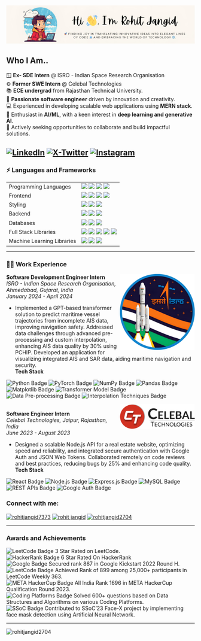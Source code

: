![MasterHead](https://github.com/Rohitjangid2704/flexmoneyBackend/blob/main/IMG_20240627_131959.jpg)



## Who I Am..
🪟 **Ex- SDE Intern** @ ISRO - Indian Space Research Organisation<br>
⚙️ **Former SWE Intern** @ Celebal Technologies<br>
📚 **ECE undergrad** from Rajasthan Technical University.<br>
🚀 **Passionate software engineer** driven by innovation and creativity.<br>
💻 Experienced in developing scalable web applications using **MERN stack**.<br>
🌟 Enthusiast in **AI/ML**, with a keen interest in **deep learning and generative AI**.<br>
🤝 Actively seeking opportunities to collaborate and build impactful solutions.<br>

[![LinkedIn](https://img.shields.io/badge/LinkedIn-%230077B5.svg?style=for-the-badge&logo=linkedin&logoColor=white)](https://www.linkedin.com/in/rohitjangid2704)
[![X-Twitter](https://img.shields.io/badge/X-1DA1F2?style=for-the-badge&logo=twitter&logoColor=white)](https://twitter.com/rohitjangid27)
[![Instagram](https://img.shields.io/badge/Instagram-%23E4405F.svg?style=for-the-badge&logo=instagram&logoColor=white)](https://www.instagram.com/rohitjangid.9)
---

### ⚡ Languages and Frameworks
<table>
  <tr>
    <td>Programming Languages</td>
    <td>
<!--       <img src="https://img.shields.io/badge/C-%2300599C.svg?style=flat-square&logo=c&logoColor=white"/> -->
      <img src="https://img.shields.io/badge/Java-%23ED8B00.svg?style=flat-square&logo=openjdk&logoColor=white"/>
      <img src="https://img.shields.io/badge/Python-3670A0?style=flat-square&logo=python&logoColor=ffdd54"/>
      <img src="https://img.shields.io/badge/C++-%2300599C.svg?style=flat-square&logo=c%2B%2B&logoColor=white"/>
      <img src="https://img.shields.io/badge/JavaScript-%23323330.svg?style=flat-square&logo=javascript&logoColor=%23F7DF1E"/>
    </td>
  </tr>

  <tr>
    <td>Frontend</td>
    <td>
      <img src="https://img.shields.io/badge/React-%2320232a.svg?style=flat-square&logo=react&logoColor=%2361DAFB"/>
      <img src="https://img.shields.io/badge/Vite-%23646CFF.svg?style=flat-square&logo=vite&logoColor=white"/>
      <img src="https://img.shields.io/badge/Next.js-000000?style=flat-square&logo=next.js&logoColor=white"/>
      <img src="https://img.shields.io/badge/HTML5-%23E34F26.svg?style=flat-square&logo=html5&logoColor=white"/>
    </td>
  </tr>

  <tr>
    <td>Styling</td>
    <td>
      <img src="https://img.shields.io/badge/Tailwind-38B2AC.svg?style=flat-square&logo=tailwind-css&logoColor=white"/>
      <img src="https://img.shields.io/badge/MaterialUI-0081CB.svg?style=flat-square&logo=MUI&logoColor=white"/>
      <img src="https://img.shields.io/badge/CSS3-%231572B6.svg?style=flat-square&logo=css3&logoColor=white"/>
    </td>
  </tr>

  <tr>
    <td>Backend</td>
    <td>
      <img src="https://img.shields.io/badge/express.js-%23404d59.svg?style=flat-square&logo=express&logoColor=%2361DAFB">
      <img src="https://img.shields.io/badge/Flask-%23000000.svg?style=flat-square&logo=flask&logoColor=white"/>
      <img src="https://img.shields.io/badge/Clerk-%23003D5E.svg?style=flat-square&logo=clerk"/>
    </td>
  </tr>

  <tr>
    <td>Databases</td>
    <td>
      <img src="https://img.shields.io/badge/Firebase-%23039BE5.svg?style=flat-square&logo=firebase"/>
      <img src="https://img.shields.io/badge/mysql-%2300f.svg?style=flat-square&logo=mysql&logoColor=white">
      <img src="https://img.shields.io/badge/Supabase-%2300C389.svg?style=flat-square&logo=supabase"/>
    </td>
  </tr>
  
  <tr>
    <td>Full Stack Libraries</td>
    <td>
      <img src="https://img.shields.io/badge/Socket.IO-%23010101.svg?style=flat-square&logo=socketdotio&logoColor=white"/>
      <img src="https://img.shields.io/badge/React%20Testing%20Library-%23CC6699.svg?style=flat-square&logo=testing-library&logoColor=white"/>
      <img src="https://img.shields.io/badge/Jest-C21325?style=flat-square&logo=jest&logoColor=white"/>
      <img src="https://img.shields.io/badge/OpenAPI-6BA539?style=flat-square&logo=openapi-initiative&logoColor=white"/>
      <img src="https://img.shields.io/badge/Vercel-%23000000.svg?style=flat-square&logo=vercel"/>
    </td>
  </tr>
  <tr>
    <td>Machine Learning Libraries</td>
    <td>
      <img src="https://img.shields.io/badge/Pandas-150458?style=flat-square&logo=pandas&logoColor=white"/>
      <img src="https://img.shields.io/badge/Numpy-013243?style=flat-square&logo=numpy&logoColor=white"/>
      <img src="https://img.shields.io/badge/Matplotlib-013220?style=flat-square&logo=matplotlib&logoColor=white"/>
     </td>
  </tr>
</table>

---

### 👨‍💻 Work Experience

<img align="right" alt="coding" width="200" src="https://github.com/Rohitjangid2704/flexmoneyBackend/blob/main/Picsart_24-06-27_13-18-32-222.png">

**Software Development Engineer Intern**  
*ISRO - Indian Space Research Organisation, Ahmedabad, Gujarat, India*  
*January 2024 - April 2024*  

- Implemented a GPT-based transformer solution to predict maritime vessel trajectories from incomplete AIS data, improving navigation safety. Addressed data challenges through advanced pre-processing and custom interpolation, enhancing AIS data quality by 30% using PCHIP. Developed an application for visualizing integrated AIS and SAR data, aiding maritime navigation and security.<br>
**Tech Stack**<br>

![Python Badge](https://img.shields.io/badge/Python-3776AB?style=flat-square&logo=python&logoColor=yellow)
![PyTorch Badge](https://img.shields.io/badge/PyTorch-EE4C2C?style=flat-square&logo=pytorch&logoColor=white)
![NumPy Badge](https://img.shields.io/badge/NumPy-013243?style=flat-square&logo=numpy&logoColor=white)
![Pandas Badge](https://img.shields.io/badge/Pandas-150458?style=flat-square&logo=pandas&logoColor=white)
![Matplotlib Badge](https://img.shields.io/badge/Matplotlib-3776AB?style=flat-square&logo=python&logoColor=white)
![Transformer Model Badge](https://img.shields.io/badge/Transformer%20Model-FF6F00?style=flat-square)
![Data Pre-processing Badge](https://img.shields.io/badge/Data%20Pre--processing-007D8A?style=flat-square)
![Interpolation Techniques Badge](https://img.shields.io/badge/Interpolation%20Techniques-00A1E4?style=flat-square)

<img align="right" alt="coding" width="200" src="https://raw.githubusercontent.com/Rohitjangid2704/flexmoneyBackend/main/celebal-logo.webp"> <br>
**Software Engineer Intern**  
*Celebal Technologies, Jaipur, Rajasthan, India*  
*June 2023 - August 2023* 
- Designed a scalable Node.js API for a real estate website, optimizing speed and reliability, and integrated secure authentication with Google Auth and JSON Web Tokens. Collaborated remotely on code reviews and best practices, reducing bugs by 25% and enhancing code quality.<br>
**Tech Stack** <br>

![React Badge](https://img.shields.io/badge/React-20232A?style=flat-square&logo=react&logoColor=61DAFB)
![Node.js Badge](https://img.shields.io/badge/Node.js-43853D?style=flat-square&logo=node.js&logoColor=white)
![Express.js Badge](https://img.shields.io/badge/Express.js-404D59?style=flat-square&logo=express&logoColor=white)
![MySQL Badge](https://img.shields.io/badge/MySQL-4479A1?style=flat-square&logo=mysql&logoColor=white)
![REST APIs Badge](https://img.shields.io/badge/REST%20APIs-005571?style=flat-square&logo=rest&logoColor=white)
![Google Auth Badge](https://img.shields.io/badge/Google%20Auth-4285F4?style=flat-square&logo=google&logoColor=white)

<h3 align="left">Connect with me:</h3>
<p align="left">
  <a href="https://twitter.com/rohitjangid7373" target="blank"
    ><img
      align="center"
      src="https://raw.githubusercontent.com/rahuldkjain/github-profile-readme-generator/master/src/images/icons/Social/twitter.svg"
      alt="rohitjangid7373"
      height="30"
      width="40"
  /></a>
  <a href="https://linkedin.com/in/rohit jangid" target="blank"
    ><img
      align="center"
      src="https://raw.githubusercontent.com/rahuldkjain/github-profile-readme-generator/master/src/images/icons/Social/linked-in-alt.svg"
      alt="rohit jangid"
      height="30"
      width="40"
  /></a>
  <a href="https:" target="blank"
    ><img
      align="center"
      src="https://raw.githubusercontent.com/rahuldkjain/github-profile-readme-generator/master/src/images/icons/Social/leet-code.svg"
      alt="rohitjangid2704"
      height="30"
      width="40"
  /></a>
</p>

---

### Awards and Achievements

![LeetCode Badge](https://img.shields.io/badge/LeetCode-FFA116?style=flat-square&logo=leetcode&logoColor=white) 3 Star Rated on LeetCode.<br>
![HackerRank Badge](https://img.shields.io/badge/HackerRank-2EC866?style=flat-square&logo=hackerrank&logoColor=white) 6 Star Rated On HackerRank<br>
![Google Badge](https://img.shields.io/badge/Google%20Kickstart-4285F4?style=flat-square&logo=google&logoColor=white) Secured rank 867 in Google Kickstart 2022 Round H.<br>
![LeetCode Badge](https://img.shields.io/badge/LeetCode-FFA116?style=flat-square&logo=leetcode&logoColor=white) Achieved Rank of 899 among 25,000+ participants in LeetCode Weekly 363.<br>
![META HackerCup Badge](https://img.shields.io/badge/META%20HackerCup-4267B2?style=flat-square&logo=facebook&logoColor=white) All India Rank 1696 in META HackerCup Qualification Round 2023.<br>
![Coding Platforms Badge](https://img.shields.io/badge/Data%20Structures%20and%20Algorithms-005571?style=flat-square&logo=coding&logoColor=white) Solved 600+ questions based on Data Structures and Algorithms on various Coding Platforms.<br>
![SSoC Badge](https://img.shields.io/badge/SSoC-000000?style=flat-square&logo=opensourceinitiative&logoColor=white) Contributed to SSoC’23 Face-X project by implementing face mask detection using Artificial Neural Network.<br>

---

<p align="left">
  <img
    src="https://komarev.com/ghpvc/?username=rohitjangid2704&label=Profile%20views&color=0e75b6&style=flat"
    alt="rohitjangid2704"
  />
</p>


